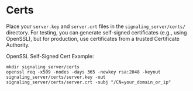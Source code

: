 # Certs
Place your `server.key` and `server.crt` files in the `signaling_server/certs/` directory. For testing, you can generate self-signed certificates (e.g., using OpenSSL), but for production, use certificates from a trusted Certificate Authority.

OpenSSL Self-Signed Cert Example:

```shell
mkdir signaling_server/certs
openssl req -x509 -nodes -days 365 -newkey rsa:2048 -keyout signaling_server/certs/server.key -out signaling_server/certs/server.crt -subj "/CN=your_domain_or_ip"
```
